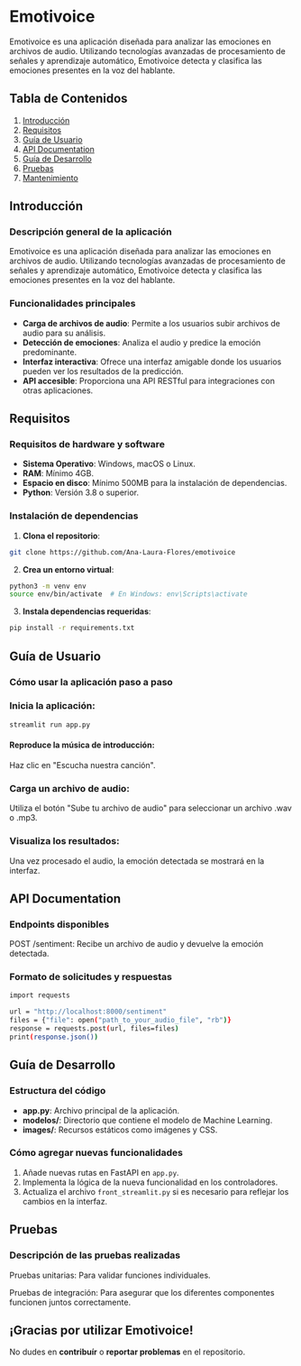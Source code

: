 # Emotivoice

Emotivoice es una aplicación diseñada para analizar las emociones en archivos de audio. Utilizando tecnologías avanzadas de procesamiento de señales y aprendizaje automático, Emotivoice detecta y clasifica las emociones presentes en la voz del hablante.

## Tabla de Contenidos

1. [Introducción](#introducción)
2. [Requisitos](#requisitos)
3. [Guía de Usuario](#guía-de-usuario)
4. [API Documentation](#api-documentation)
5. [Guía de Desarrollo](#guía-de-desarrollo)
6. [Pruebas](#pruebas)
7. [Mantenimiento](#mantenimiento)

## Introducción

### Descripción general de la aplicación
Emotivoice es una aplicación diseñada para analizar las emociones en archivos de audio. Utilizando tecnologías avanzadas de procesamiento de señales y aprendizaje automático, Emotivoice detecta y clasifica las emociones presentes en la voz del hablante.

### Funcionalidades principales
- **Carga de archivos de audio**: Permite a los usuarios subir archivos de audio para su análisis.
- **Detección de emociones**: Analiza el audio y predice la emoción predominante.
- **Interfaz interactiva**: Ofrece una interfaz amigable donde los usuarios pueden ver los resultados de la predicción.
- **API accesible**: Proporciona una API RESTful para integraciones con otras aplicaciones.

## Requisitos

### Requisitos de hardware y software
- **Sistema Operativo**: Windows, macOS o Linux.
- **RAM**: Mínimo 4GB.
- **Espacio en disco**: Mínimo 500MB para la instalación de dependencias.
- **Python**: Versión 3.8 o superior.

### Instalación de dependencias
1. **Clona el repositorio**:
```sh
git clone https://github.com/Ana-Laura-Flores/emotivoice
```
 
  2. **Crea un entorno virtual**:
```sh
python3 -m venv env
source env/bin/activate  # En Windows: env\Scripts\activate
```
 3. **Instala dependencias requeridas**:
  
```sh
pip install -r requirements.txt
```

## Guía de Usuario

### Cómo usar la aplicación paso a paso
### Inicia la aplicación:
```sh
streamlit run app.py
```

#### Reproduce la música de introducción:
Haz clic en "Escucha nuestra canción".

### Carga un archivo de audio:
Utiliza el botón "Sube tu archivo de audio" para seleccionar un archivo .wav o .mp3.


### Visualiza los resultados:
Una vez procesado el audio, la emoción detectada se mostrará en la interfaz.


## API Documentation
### Endpoints disponibles
POST /sentiment: Recibe un archivo de audio y devuelve la emoción detectada.

### Formato de solicitudes y respuestas
```sh
import requests

url = "http://localhost:8000/sentiment"
files = {"file": open("path_to_your_audio_file", "rb")}
response = requests.post(url, files=files)
print(response.json())
```

## Guía de Desarrollo

### Estructura del código

- **app.py**: Archivo principal de la aplicación.
- **modelos/**: Directorio que contiene el modelo de Machine Learning.
- **images/**: Recursos estáticos como imágenes y CSS.


### Cómo agregar nuevas funcionalidades

1. Añade nuevas rutas en FastAPI en `app.py`.
2. Implementa la lógica de la nueva funcionalidad en los controladores.
3. Actualiza  el archivo `front_streamlit.py` si es necesario para reflejar los cambios en la interfaz.
## Pruebas
### Descripción de las pruebas realizadas
Pruebas unitarias: Para validar funciones individuales.

Pruebas de integración: Para asegurar que los diferentes componentes funcionen juntos correctamente.

## ¡Gracias por utilizar Emotivoice!

No dudes en **contribuír** o **reportar problemas** en el repositorio.
